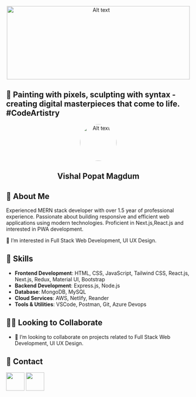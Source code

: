 <div align="center">
  <img src="https://i.pinimg.com/originals/81/17/8b/81178b47a8598f0c81c4799f2cdd4057.gif" alt="Alt text" style="width:500px; height:200px">
</div>

## 🎨 Painting with pixels, sculpting with syntax - creating digital masterpieces that come to life. #CodeArtistry
<div align="center">
   <img src="https://drive.google.com/uc?export=view&id=1tQdIP1BRyNXb975PEwmC969r1k2zNzK4" alt="Alt text" style="width: 100px; border-radius: 50%;">
   <h2>Vishal Popat Magdum</h2>
</div>











## 📝 About Me
Experienced MERN stack developer with over 1.5 year of professional experience. Passionate about building responsive and efficient web applications using modern technologies. Proficient in Next.js,React.js and interested in PWA development. 

👀 I’m interested in Full Stack Web Development, UI UX Design. 

## 🚀 Skills
- **Frontend Development**: HTML, CSS, JavaScript, Tailwind CSS, React.js, Next.js, Redux, Material UI, Bootstrap
- **Backend Development**: Express.js, Node.js
- **Database**: MongoDB, MySQL
- **Cloud Services**: AWS, Netlify, Reander
- **Tools & Utilities**: VSCode, Postman, Git, Azure Devops

## 🤝🏼 Looking to Collaborate
- 💞️ I’m looking to collaborate on projects related to Full Stack Web Development, UI UX Design.

## 📧 Contact

 <a href = "https://www.linkedin.com/in/vishal-magdum-893166228/"><img src="https://img.icons8.com/fluent/48/000000/linkedin.png"  style="width:50px; height:50px"/></a>
  <a href = "mailto:vishalmagdum17899@gmail.com"><img src="https://img.icons8.com/?size=100&id=P7UIlhbpWzZm&format=png&color=000000"  style="width:50px; height:50px"/></a>



<!---
VishalMagdum/VishalMagdum is a ✨ special ✨ repository because its `README.md` (this file) appears on your GitHub profile.
You can click the Preview link to take a look at your changes.
--->
